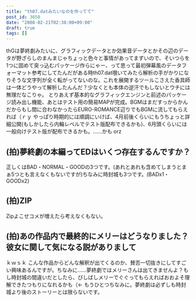 ```yaml
---
title: "th07.datみたいなのを作ってて"
post_id: 3650
date: "2008-02-21T02:38:00+09:00"
draft: true
tags: []
---
```



thGは夢終劇みたいに、グラフィックデータとか効果音データとかその辺のデータが野ざらしのまんまじゃちょっと色々と事情があってまずいので、そいつらを1つに固めて突っ込むパッケージ作らにゃー、って思って最初弾幕風のデータフォーマット参考にしてたんだがある時th07.dat覗いてみたら解析の手がかりになりそうな文字列が全く転がってないのな。これを展開するツールこさえた香具師は一体どうやって解析したんんだ？少なくとも本体の逆汗でもしないとウチには無理だなこりゃ。 とりあえず基本的なグラフィックエンジンと前述のパッケージ読み出し機能、あとはテスト用の簡易MAPが完成。BGMはまだすっからかんだからもし間に合わなかったらEURO-ROMANCE辺りでもBGMに流してもらえれば（ｒｙ やっぱり時期的には順調にいけば、4月前後くらいにもうちょっと詳細公開(もしかしたら内輪レベルでテスト版配布できるかも)、6月頭くらいには一般向けテスト版が配布できるかも。……かも orz
## (拍)夢終劇の本編ってEDはいくつ存在するんですか？
正しくはBAD・NORMAL・GOODの3つです。(あれとあれも含めてしまうとまぁ5つとも言えなくもないですが)ちなみに時封城も3つです。(BADx1・GOODx2)
## (拍)ZIP
Zipよこせコメが増えたら考えなくもない。
## (拍)あの作品内で最終的にメリーはどうなりました？彼女に関して気になる説がありまして
ｋｗｓｋ こんな作品からどんな解釈が出てくるのか、賛否一切抜きにしてすごい興味あるんですが。ちなみに……夢終劇ではメリーさんは出てきませんよ？もし時封城の間違いだとしたら、びしばしメリーでぐぐってもらえればおおよそ理解できたつもりになれるかも（← もうひとつちなみに。夢終劇は必ずしも時封城より後のストーリーとは限らないです。
